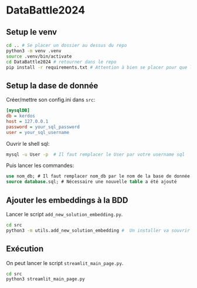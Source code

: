 # DataBattle2024

## Setup le venv
```bash
cd .. # Se placer un dossier au dessus du repo
python3 -m venv .venv
source .venv/bin/activate
cd DataBattle2024 # retourner dans le repo
pip install -r requirements.txt # Attention à bien se placer pour que le requirement.txt soit dans le dossier où l'on exec cette commande

```

## Setup la dase de donnée
Créer/mettre son config.ini dans `src`:
```ini
[mysqlDB]
db = kerdos
host = 127.0.0.1
password = your_sql_password
user = your_sql_username
```

Ouvrir le shell sql: 
```bash 
mysql -u User -p  # Il faut remplacer le User par votre username sql 
```
Puis lancer les commandes:
```sql
use nom_db; # Il faut remplacer nom_db par le nom de la base de donnée
source database.sql; # Nécessaire une nouvelle table a été ajouté
``` 

## Ajouter les embeddings à la BDD

Lancer le script `add_new_solution_embedding.py`.

```bash
cd src
python3 -m utils.add_new_solution_embedding #  Un installer va souvrir pour installer nltk, le fermer une fois l'instalation faite. Le programme va se lancer ensuite, attention ça peut prend  jusqu'à 10-15min.
```

##  Exécution

On peut lancer le script `streamlit_main_page.py`.

```bash
cd src
python3 streamlit_main_page.py
```